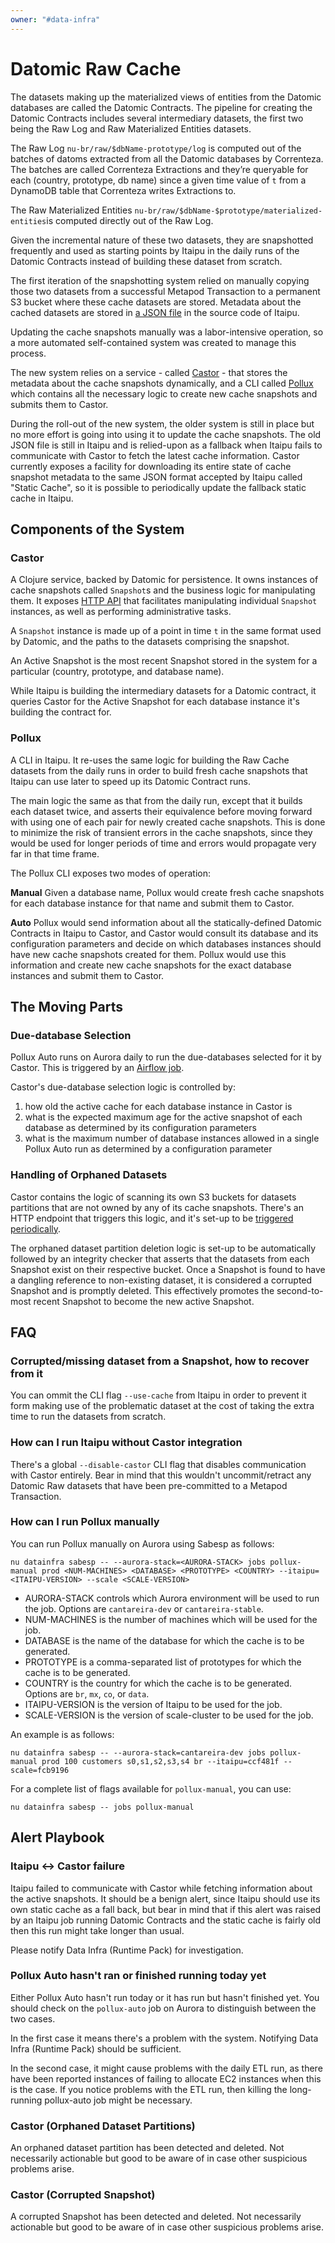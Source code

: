 ```yaml
---
owner: "#data-infra"
---
```


# Datomic Raw Cache #

The datasets making up the materialized views of entities from the Datomic databases are called the Datomic Contracts.
The pipeline for creating the Datomic Contracts includes several intermediary datasets, the first two being the Raw
Log and Raw Materialized Entities datasets.

The Raw Log `nu-br/raw/$dbName-prototype/log` is computed out of the batches of datoms extracted from all the Datomic
databases by Correnteza. The batches are called Correnteza Extractions and they’re queryable for each (country,
prototype, db name) since a given time value of `t` from a DynamoDB table that Correnteza writes Extractions to.

The Raw Materialized Entities `nu-br/raw/$dbName-$prototype/materialized-entities`is computed directly out of the Raw
Log.

Given the incremental nature of these two datasets, they are snapshotted frequently and used as starting points
by Itaipu in the daily runs of the Datomic Contracts instead of building these dataset from scratch.

The first iteration of the snapshotting system relied on manually copying those two datasets from a successful Metapod
Transaction to a permanent S3 bucket where these cache datasets are stored. Metadata about the cached datasets are
stored in [a JSON file](https://github.com/nubank/itaipu/blob/master/common-etl/src/main/resources/log_cache_map.json)
in the source code of Itaipu.

Updating the cache snapshots manually was a labor-intensive operation, so a more automated self-contained system was
created to manage this process.

The new system relies on a service - called [Castor](https://github.com/nubank/castor) - that stores the metadata about
the cache snapshots dynamically, and a CLI called
[Pollux](https://github.com/nubank/itaipu/tree/master/src/main/scala/nu/data/infra/pollux) which contains all the
necessary logic to create new cache snapshots and submits them to Castor.

During the roll-out of the new system, the older system is still in place but no more effort is going into using it to
update the cache snapshots. The old JSON file is still in Itaipu and is relied-upon as a fallback when Itaipu fails to
communicate with Castor to fetch the latest cache information. Castor currently exposes a facility for downloading its
entire state of cache snapshot metadata to the same JSON format accepted by Itaipu called "Static Cache", so it is
possible to periodically update the fallback static cache in Itaipu.

## Components of the System ##

### Castor ###

A Clojure service, backed by Datomic for persistence. It owns instances of cache snapshots called `Snapshot`s and the
business logic for manipulating them. It exposes
[HTTP API](https://github.com/nubank/castor/blob/master/src/castor/service.clj) that facilitates manipulating
individual `Snapshot` instances, as well as performing administrative tasks.

A `Snapshot` instance is made up of a point in time `t` in the same format used by Datomic, and the paths to the
datasets comprising the snapshot.

An Active Snapshot is the most recent Snapshot stored in the system for a particular (country, prototype, and database
name).

While Itaipu is building the intermediary datasets for a Datomic contract, it queries Castor for the Active Snapshot for
each database instance it's building the contract for.

### Pollux ###

A CLI in Itaipu. It re-uses the same logic for building the Raw Cache datasets from the daily runs in order to build
fresh cache snapshots that Itaipu can use later to speed up its Datomic Contract runs.

The main logic the same as that from the daily run, except that it builds each dataset twice, and asserts their
equivalence before moving forward with using one of each pair for newly created cache snapshots. This is done to
minimize the risk of transient errors in the cache snapshots, since they would be used for longer periods of time and
errors would propagate very far in that time frame.

The Pollux CLI exposes two modes of operation:

**Manual**
Given a database name, Pollux would create fresh cache snapshots for each database instance for that name and submit
them to Castor.

**Auto**
Pollux would send information about all the statically-defined Datomic Contracts in Itaipu to Castor, and Castor
would consult its database and its configuration parameters and decide on which databases instances should have new
cache snapshots created for them. Pollux would use this information and create new cache snapshots for the exact
database instances and submit them to Castor.

## The Moving Parts ##

### Due-database Selection ##

Pollux Auto runs on Aurora daily to run the due-databases selected for it by Castor. This is triggered by an
[Airflow job](https://github.com/nubank/aurora-jobs/blob/master/airflow/pollux_auto.py).

Castor's due-database selection logic is controlled by:

  1. how old the active cache for each database instance in Castor is
  2. what is the expected maximum age for the active snapshot of each database as determined by its configuration
     parameters
  3. what is the maximum number of database instances allowed in a single Pollux Auto run as determined by a
     configuration parameter

### Handling of Orphaned Datasets ###

Castor contains the logic of scanning its own S3 buckets for datasets partitions that are not owned by any of
its cache snapshots. There's an HTTP endpoint that triggers this logic, and it's set-up to be
[triggered periodically](https://github.com/nubank/definition/blob/master/resources/br/tasks/castor-delete-orphaned-datasets.edn).

The orphaned dataset partition deletion logic is set-up to be automatically followed by an integrity checker that
asserts that the datasets from each Snapshot exist on their respective bucket. Once a Snapshot is found to have a
dangling reference to non-existing dataset, it is considered a corrupted Snapshot and is promptly deleted. This
effectively promotes the second-to-most recent Snapshot to become the new active Snapshot.

## FAQ ##

### Corrupted/missing dataset from a Snapshot, how to recover from it ###

You can ommit the CLI flag `--use-cache` from Itaipu in order to prevent it form making use of the problematic dataset
at the cost of taking the extra time to run the datasets from scratch.

### How can I run Itaipu without Castor integration ###

There's a global `--disable-castor` CLI flag that disables communication with Castor entirely. Bear in mind that this
wouldn't uncommit/retract any Datomic Raw datasets that have been pre-committed to a Metapod Transaction.

### How can I run Pollux manually ###

You can run Pollux manually on Aurora using Sabesp as follows:

```
nu datainfra sabesp -- --aurora-stack=<AURORA-STACK> jobs pollux-manual prod <NUM-MACHINES> <DATABASE> <PROTOTYPE> <COUNTRY> --itaipu=<ITAIPU-VERSION> --scale <SCALE-VERSION>
```

- AURORA-STACK controls which Aurora environment will be used to run the job. Options are `cantareira-dev` or `cantareira-stable`.
- NUM-MACHINES is the number of machines which will be used for the job.
- DATABASE is the name of the database for which the cache is to be generated.
- PROTOTYPE is a comma-separated list of prototypes for which the cache is to be generated.
- COUNTRY is the country for which the cache is to be generated. Options are `br`, `mx`, `co`, or `data`.
- ITAIPU-VERSION is the version of Itaipu to be used for the job.
- SCALE-VERSION is the version of scale-cluster to be used for the job.

An example is as follows:

```
nu datainfra sabesp -- --aurora-stack=cantareira-dev jobs pollux-manual prod 100 customers s0,s1,s2,s3,s4 br --itaipu=ccf481f --scale=fcb9196
```

For a complete list of flags available for `pollux-manual`, you can use:

```
nu datainfra sabesp -- jobs pollux-manual
```

## Alert Playbook ##

### Itaipu <-> Castor failure ###

Itaipu failed to communicate with Castor while fetching information about the active snapshots. It should be a benign
alert, since Itaipu should use its own static cache as a fall back, but bear in mind that if this alert was raised
by an Itaipu job running Datomic Contracts and the static cache is fairly old then this run might take longer than
usual.

Please notify Data Infra (Runtime Pack) for investigation.

### Pollux Auto hasn't ran or finished running today yet ###

Either Pollux Auto hasn't run today or it has run but hasn't finished yet. You should check on the `pollux-auto` job
on Aurora to distinguish between the two cases.

In the first case it means there's a problem with the system. Notifying Data Infra (Runtime Pack) should be sufficient.

In the second case, it might cause problems with the daily ETL run, as there have been reported instances of failing to
allocate EC2 instances when this is the case. If you notice problems with the ETL run, then killing the long-running
pollux-auto job might be necessary.

### Castor (Orphaned Dataset Partitions) ###

An orphaned dataset partition has been detected and deleted. Not necessarily actionable but good to be aware of in case
other suspicious problems arise.

### Castor (Corrupted Snapshot) ###

A corrupted Snapshot has been detected and deleted. Not necessarily actionable but good to be aware of in case other
suspicious problems arise.
